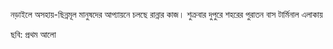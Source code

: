 নড়াইলে অসহায়-ছিন্নমূল মানুষদের আপ্যায়নে চলছে রান্নার কাজ। শুক্রবার দুপুরে শহরের পুরাতন বাস টার্মিনাল এলাকায়

ছবি: প্রথম আলো
